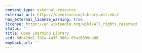 ```yaml
---
content_type: external-resource
external_url: https://openlearninglibrary.mit.edu/
has_external_license_warning: true
license: https://en.wikipedia.org/wiki/All_rights_reserved
status: ''
title: Open Learning Library
uid: 6db42dd2-7d2a-4435-900e-95a16699db88
wayback_url: ''
---
```

